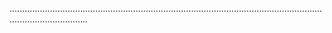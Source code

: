 ...........................................................................................................................................................

